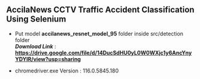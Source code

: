 ## AccilaNews CCTV Traffic Accident Classification Using Selenium  
 - Put model **accilanews_resnet_model_95** folder inside src/detection folder\
 ***Download Link*** : **https://drive.google.com/file/d/14DucSdHU0yL0W0WXjc1y6AncYnyYDYlR/view?usp=sharing**
 
 - chromedriver.exe Version : 116.0.5845.180 
